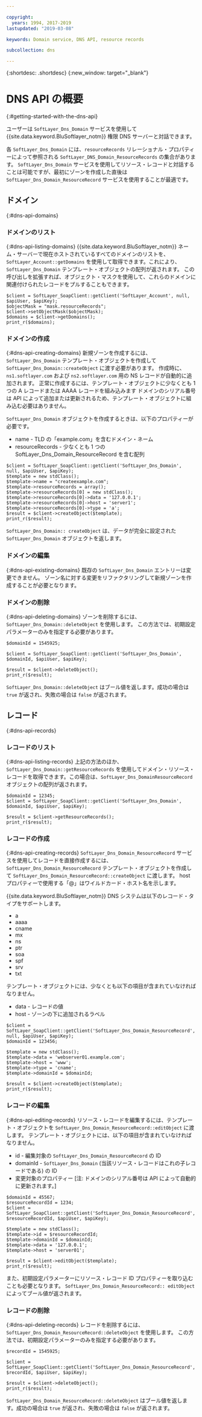 ```yaml
---

copyright:
  years: 1994, 2017-2019
lastupdated: "2019-03-08"

keywords: Domain service, DNS API, resource records

subcollection: dns

---
```



{:shortdesc: .shortdesc}
{:new_window: target="_blank"}

# DNS API の概要
{:#getting-started-with-the-dns-api}

ユーザーは `SoftLayer_Dns_Domain` サービスを使用して {{site.data.keyword.BluSoftlayer_notm}} 権限 DNS サーバーと対話できます。 

各 `SoftLayer_Dns_Domain` には、`resourceRecords` リレーショナル・プロパティーによって参照される `SoftLayer_DNS_Domain_ResourceRecords` の集合があります。 `SoftLayer_Dns_Domain` サービスを使用してリソース・レコードと対話することは可能ですが、最初にゾーンを作成した直後は `SoftLayer_Dns_Domain_ResourceRecord` サービスを使用することが最適です。

## ドメイン
{:#dns-api-domains}
### ドメインのリスト
{:#dns-api-listing-domains}
{{site.data.keyword.BluSoftlayer_notm}} ネーム・サーバーで現在ホストされているすべてのドメインのリストを、`SoftLayer_Account::getDomains` を使用して取得できます。これにより、`SoftLayer_Dns_Domain` テンプレート・オブジェクトの配列が返されます。 この呼び出しを拡張すれば、オブジェクト・マスクを使用して、これらのドメインに関連付けられたレコードをプルすることもできます。

```
$client = SoftLayer_SoapClient::getClient('SoftLayer_Account', null, $apiUser, $apiKey);
$objectMask = "mask.resourceRecords";
$client->setObjectMask($objectMask);
$domains = $client->getDomains();
print_r($domains);
```

### ドメインの作成
{:#dns-api-creating-domains}
新規ゾーンを作成するには、`SoftLayer_Dns_Domain` テンプレート・オブジェクトを作成して `SoftLayer_Dns_Domain::createObject` に渡す必要があります。 作成時に、`ns1.softlayer.com` および `ns2.softlayer.com` 用の NS レコードが自動的に追加されます。 正常に作成するには、テンプレート・オブジェクトに少なくとも 1 つの A レコードまたは AAAA レコードを組み込みます ドメインのシリアル番号は API によって追加または更新されるため、テンプレート・オブジェクトに組み込む必要はありません。

`SoftLayer_Dns_Domain` オブジェクトを作成するときは、以下のプロパティーが必要です。
 * name - TLD の「example.com」を含むドメイン・ネーム
 * resourceRecords - 少なくとも 1 つの SoftLayer_Dns_Domain_ResourceRecord を含む配列
 
```
$client = SoftLayer_SoapClient::getClient('SoftLayer_Dns_Domain', null, $apiUser, $apiKey);
$template = new stdClass();
$template->name = "createexample.com";
$template->resourceRecords = array();
$template->resourceRecords[0] = new stdClass();
$template->resourceRecords[0]->data = '127.0.0.1';
$template->resourceRecords[0]->host = 'server1';
$template->resourceRecords[0]->type = 'a';
$result = $client->createObject($template);
print_r($result);
```

`SoftLayer_Dns_Domain:: createObject` は、データが完全に設定された `SoftLayer_Dns_Domain` オブジェクトを返します。

### ドメインの編集
{:#dns-api-existing-domains}
既存の `SoftLayer_Dns_Domain` エントリーは変更できません。 ゾーン名に対する変更をリファクタリングして新規ゾーンを作成することが必要となります。

### ドメインの削除
{:#dns-api-deleting-domains}
ゾーンを削除するには、`SoftLayer_Dns_Domain::deleteObject` を使用します。 この方法では、初期設定パラメーターのみを指定する必要があります。

```
$domainId = 1545925;
 
$client = SoftLayer_SoapClient::getClient('SoftLayer_Dns_Domain', $domainId, $apiUser, $apiKey);
 
$result = $client->deleteObject();
print_r($result);

```

`SoftLayer_Dns_Domain::deleteObject` はブール値を返します。成功の場合は `true` が返され、失敗の場合は `false` が返されます。

## レコード
{:#dns-api-records}
### レコードのリスト
{:#dns-api-listing-records}
上記の方法のほか、`SoftLayer_Dns_Domain::getResourceRecords` を使用してドメイン・リソース・レコードを取得できます。この場合は、`SoftLayer_Dns_DomainResourceRecord` オブジェクトの配列が返されます。

```
$domainId = 12345;
$client = SoftLayer_SoapClient::getClient('SoftLayer_Dns_Domain', $domainId, $apiUser, $apiKey);
 
$result = $client->getResourceRecords();
print_r($result);
```

### レコードの作成
{:#dns-api-creating-records}
`SoftLayer_Dns_Domain_ResourceRecord` サービスを使用してレコードを直接作成するには、`SoftLayer_Dns_Domain_ResourceRecord` テンプレート・オブジェクトを作成して `SoftLayer_Dns_Domain_ResourceRecord::createObject` に渡します。 host プロパティーで使用する「@」はワイルドカード・ホスト名を示します。

{{site.data.keyword.BluSoftlayer_notm}} DNS システムは以下のレコード・タイプをサポートします。
 * a
 * aaaa
 * cname
 * mx
 * ns
 * ptr
 * soa
 * spf
 * srv
 * txt

テンプレート・オブジェクトには、少なくとも以下の項目が含まれていなければなりません。
 * data - レコードの値
 * host - ゾーンの下に追加されるラベル
  
```
$client = SoftLayer_SoapClient::getClient('SoftLayer_Dns_Domain_ResourceRecord', null, $apiUser, $apiKey);
$domainId = 123456;
 
$template = new stdClass();
$template->data = 'webserver01.example.com';
$template->host = 'www';
$template->type = 'cname';
$template->domainId = $domainId;
 
$result = $client->createObject($template);
print_r($result);

```

### レコードの編集
{:#dns-api-editing-records}
リソース・レコードを編集するには、テンプレート・オブジェクトを `SoftLayer_Dns_Domain_ResourceRecord::editObject` に渡します。 テンプレート・オブジェクトには、以下の項目が含まれていなければなりません。

 * id - 編集対象の `SoftLayer_Dns_Domain_ResourceRecord` の ID
 * domainId - `SoftLayer_Dns_Domain` (当該リソース・レコードはこれの子レコードである) の ID
 * 変更対象のプロパティー [注: ドメインのシリアル番号は API によって自動的に更新されます。]
  
```
$domainId = 45567;
$resourceRecordId = 1234;
$client = SoftLayer_SoapClient::getClient('SoftLayer_Dns_Domain_ResourceRecord', $resourceRecordId, $apiUser, $apiKey);
 
$template = new stdClass();
$template->id = $resourceRecordId;
$template->domainId = $domainId;
$template->data = '127.0.0.1';
$template->host = 'server01';
 
$result = $client->editObject($template);
print_r($result);
```
また、初期設定パラメーターにリソース・レコード ID プロパティーを取り込むことも必要となります。 `SoftLayer_Dns_Domain_ResourceRecord:: editObject` によってブール値が返されます。

### レコードの削除
{:#dns-api-deleting-records}
レコードを削除するには、`SoftLayer_Dns_Domain_ResourceRecord::deleteObject` を使用します。 この方法では、初期設定パラメーターのみを指定する必要があります。

```
$recordId = 1545925;
 
$client = SoftLayer_SoapClient::getClient('SoftLayer_Dns_Domain_ResourceRecord', $recordId, $apiUser, $apiKey);
 
$result = $client->deleteObject();
print_r($result);
```

`SoftLayer_Dns_Domain_ResourceRecord::deleteObject` はブール値を返します。成功の場合は `true` が返され、失敗の場合は `false` が返されます。
